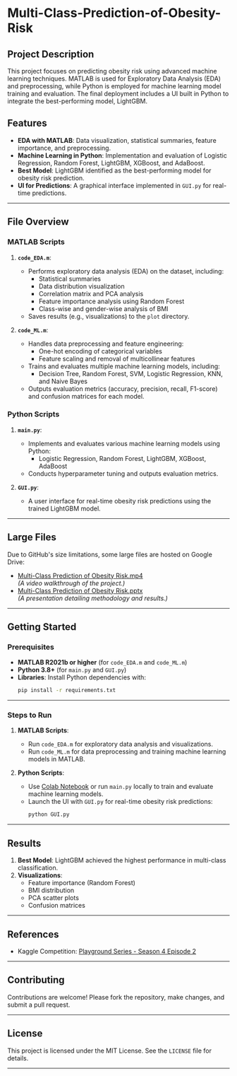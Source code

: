 # Multi-Class-Prediction-of-Obesity-Risk

## Project Description
This project focuses on predicting obesity risk using advanced machine learning techniques. MATLAB is used for Exploratory Data Analysis (EDA) and preprocessing, while Python is employed for machine learning model training and evaluation. The final deployment includes a UI built in Python to integrate the best-performing model, LightGBM.

## Features
- **EDA with MATLAB**: Data visualization, statistical summaries, feature importance, and preprocessing.
- **Machine Learning in Python**: Implementation and evaluation of Logistic Regression, Random Forest, LightGBM, XGBoost, and AdaBoost.
- **Best Model**: LightGBM identified as the best-performing model for obesity risk prediction.
- **UI for Predictions**: A graphical interface implemented in `GUI.py` for real-time predictions.

---

## File Overview
### MATLAB Scripts
1. **`code_EDA.m`**:  
   - Performs exploratory data analysis (EDA) on the dataset, including:
     - Statistical summaries
     - Data distribution visualization
     - Correlation matrix and PCA analysis
     - Feature importance analysis using Random Forest
     - Class-wise and gender-wise analysis of BMI
   - Saves results (e.g., visualizations) to the `plot` directory.

2. **`code_ML.m`**:  
   - Handles data preprocessing and feature engineering:
     - One-hot encoding of categorical variables
     - Feature scaling and removal of multicollinear features
   - Trains and evaluates multiple machine learning models, including:
     - Decision Tree, Random Forest, SVM, Logistic Regression, KNN, and Naive Bayes
   - Outputs evaluation metrics (accuracy, precision, recall, F1-score) and confusion matrices for each model.

### Python Scripts
1. **`main.py`**:  
   - Implements and evaluates various machine learning models using Python:
     - Logistic Regression, Random Forest, LightGBM, XGBoost, AdaBoost
   - Conducts hyperparameter tuning and outputs evaluation metrics.

2. **`GUI.py`**:  
   - A user interface for real-time obesity risk predictions using the trained LightGBM model.

---

## Large Files
Due to GitHub's size limitations, some large files are hosted on Google Drive:
- [Multi-Class Prediction of Obesity Risk.mp4](https://drive.google.com/file/d/1rj2GHZmXrapIm5v5nIvCS45d5qHKWHtY/view?usp=drive_link)  
  *(A video walkthrough of the project.)*
- [Multi-Class Prediction of Obesity Risk.pptx](https://docs.google.com/presentation/d/1v5y5zPNYwYtG-SQu9l4CuZLmQiTCC2bj/edit?usp=drive_link&ouid=112522920743661236400&rtpof=true&sd=true)  
  *(A presentation detailing methodology and results.)*

---

## Getting Started

### Prerequisites
- **MATLAB R2021b or higher** (for `code_EDA.m` and `code_ML.m`)
- **Python 3.8+** (for `main.py` and `GUI.py`)
- **Libraries**: Install Python dependencies with:
  ```bash
  pip install -r requirements.txt
  ```

---

### Steps to Run

1. **MATLAB Scripts**:
   - Run `code_EDA.m` for exploratory data analysis and visualizations.
   - Run `code_ML.m` for data preprocessing and training machine learning models in MATLAB.

2. **Python Scripts**:
   - Use [Colab Notebook](https://colab.research.google.com/drive/1LCGhvLboFNF7lQ-TUKCeRcW7m4eAEqvC#scrollTo=QvS4dYJ2Gmh9) or run `main.py` locally to train and evaluate machine learning models.
   - Launch the UI with `GUI.py` for real-time obesity risk predictions:
     ```bash
     python GUI.py
     ```

---

## Results
1. **Best Model**: LightGBM achieved the highest performance in multi-class classification.
2. **Visualizations**:  
   - Feature importance (Random Forest)
   - BMI distribution
   - PCA scatter plots
   - Confusion matrices

---

## References
- Kaggle Competition: [Playground Series - Season 4 Episode 2](https://www.kaggle.com/competitions/playground-series-s4e2/overview)

---

## Contributing
Contributions are welcome! Please fork the repository, make changes, and submit a pull request.

---

## License
This project is licensed under the MIT License. See the `LICENSE` file for details.

---

